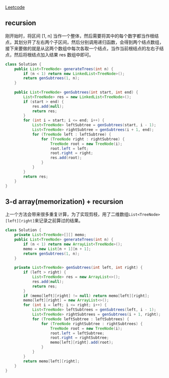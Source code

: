 [Leetcode](https://leetcode.com/problems/unique-binary-search-trees-ii/)

## recursion

刚开始时，将区间 [1, n] 当作一个整体，然后需要将其中的每个数字都当作根结点，其划分开了左右两个子区间，然后分别调用递归函数，会得到两个结点数组，接下来要做的就是从这两个数组中每次各取一个结点，当作当前根结点的左右子结点，然后将根结点加入结果 res 数组中即可。

```java
class Solution {
    public List<TreeNode> generateTrees(int n) {
        if (n < 1) return new LinkedList<TreeNode>();
        return genSubtrees(1, n);
    }
    
    public List<TreeNode> genSubtrees(int start, int end) {
        List<TreeNode> res = new LinkedList<TreeNode>();
        if (start > end) {
            res.add(null);
            return res;
        }
        for (int i = start; i <= end; i++) {
            List<TreeNode> leftSubtree = genSubtrees(start, i - 1);
            List<TreeNode> rightSubtree = genSubtrees(i + 1, end);
            for (TreeNode left : leftSubtree) {
                for (TreeNode right : rightSubtree) {
                    TreeNode root = new TreeNode(i);
                    root.left = left;
                    root.right = right;
                    res.add(root);
                }
            }
        }
        return res;
    }
}
```

## 3-d array(memorization) + recursion

上一个方法会带来很多重复计算，为了实现剪枝，用了二维数组`List<TreeNode>[left][right]`来记录之前算过的结果。

```java
class Solution {
    private List<TreeNode>[][] memo;
    public List<TreeNode> generateTrees(int n) {
        if (n < 1) return new ArrayList<TreeNode>();
        memo = new List[n + 1][n + 1];
        return genSubtrees(1, n);
    }
    
    private List<TreeNode> genSubtrees(int left, int right) {
        if (left > right) {
            List<TreeNode> res = new ArrayList<>();
            res.add(null);
            return res;
        }
        if (memo[left][right] != null) return memo[left][right];
        memo[left][right] = new ArrayList<>();
        for (int i = left; i <= right; i++) {
            List<TreeNode> leftSubtrees = genSubtrees(left, i - 1);
            List<TreeNode> rightSubtrees = genSubtrees(i + 1, right);
            for (TreeNode leftSubtree : leftSubtrees) {
                for (TreeNode rightSubtree : rightSubtrees) {
                    TreeNode root = new TreeNode(i);
                    root.left = leftSubtree;
                    root.right = rightSubtree;
                    memo[left][right].add(root);
                }
            }
        }
        return memo[left][right];
    }
}
```
